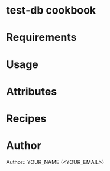 # test-db cookbook

# Requirements

# Usage

# Attributes

# Recipes

# Author

Author:: YOUR_NAME (<YOUR_EMAIL>)
